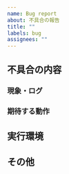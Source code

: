 ```yaml
---
name: Bug report
about: 不具合の報告
title: ""
labels: bug
assignees: ""
---
```


## 不具合の内容

### 現象・ログ

### 期待する動作

## 実行環境

## その他
